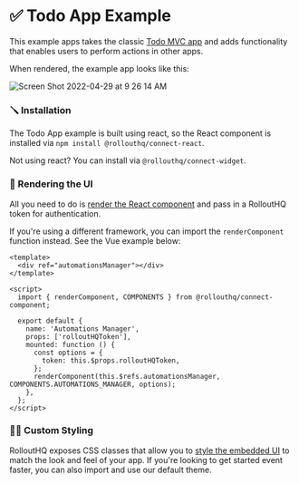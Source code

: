 # ✅ Todo App Example

This example apps takes the classic [Todo MVC app](https://todomvc.com/examples/typescript-react/#/) and adds functionality that enables users to perform actions in other apps.


When rendered, the example app looks like this:

![Screen Shot 2022-04-29 at 9 26 14 AM](https://user-images.githubusercontent.com/733804/165964045-9fa221aa-2d17-4610-b96d-9a96f8a1549e.png)


### 🪛 Installation

The Todo App example is built using react, so the React component is installed via `npm install @rollouthq/connect-react`.

Not using react? You can install via `@rollouthq/connect-widget`.


### 📄 Rendering the UI

All you need to do is [render the React component](https://github.com/PlaybookWorkflows/rollout-hq-docs/blob/55aeefbaae66e2f156d6d1d7509649dfebfed0f9/examples/todo-example-app/app.js#L95) and pass in a RolloutHQ token for authentication.

If you're using a different framework, you can import the `renderComponent` function instead. See the Vue example below:

```
<template>
  <div ref="automationsManager"></div>
</template>

<script>
  import { renderComponent, COMPONENTS } from @rollouthq/connect-component;

  export default {
    name: 'Automations Manager',
    props: ['rolloutHQToken'],
    mounted: function () {
      const options = {
        token: this.$props.rolloutHQToken,
      };
      renderComponent(this.$refs.automationsManager, COMPONENTS.AUTOMATIONS_MANAGER, options);
    },
  };
</script>
```


### 🧑‍🎨 Custom Styling
RolloutHQ exposes CSS classes that allow you to [style the embedded UI](https://github.com/PlaybookWorkflows/rollout-hq-docs/blob/main/examples/todo-example-app/rollouthqstyles.css) to match the look and feel of your app. If you're looking to get started event faster, you can also import and use our default theme.

